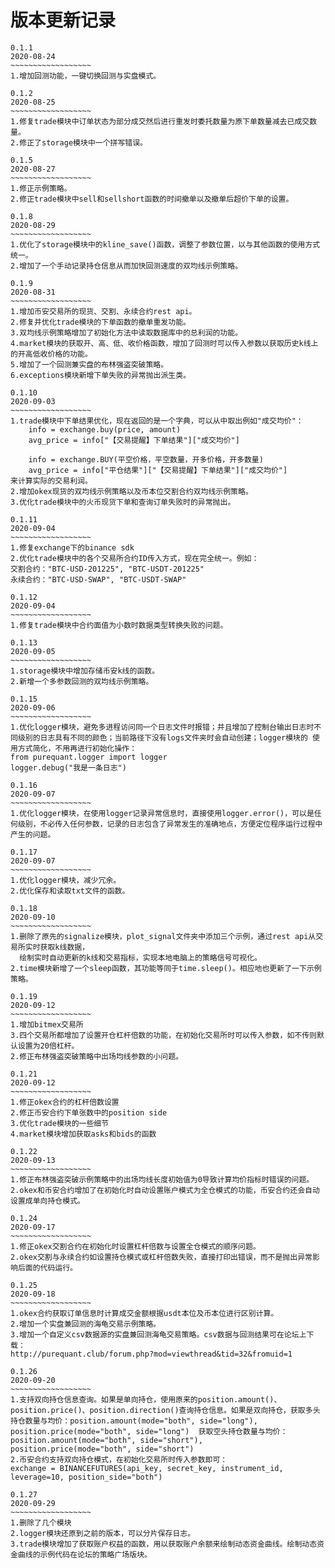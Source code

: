 # 版本更新记录

```
0.1.1
2020-08-24
~~~~~~~~~~~~~~~~~~
1.增加回测功能，一键切换回测与实盘模式。
```

```
0.1.2
2020-08-25
~~~~~~~~~~~~~~~~~~
1.修复trade模块中订单状态为部分成交然后进行重发时委托数量为原下单数量减去已成交数量。
2.修正了storage模块中一个拼写错误。
```

```
0.1.5
2020-08-27
~~~~~~~~~~~~~~~~~~
1.修正示例策略。
2.修正trade模块中sell和sellshort函数的时间撤单以及撤单后超价下单的设置。
```

```
0.1.8
2020-08-29
~~~~~~~~~~~~~~~~~~
1.优化了storage模块中的kline_save()函数，调整了参数位置，以与其他函数的使用方式统一。
2.增加了一个手动记录持仓信息从而加快回测速度的双均线示例策略。
```

```
0.1.9
2020-08-31
~~~~~~~~~~~~~~~~~~
1.增加币安交易所的现货、交割、永续合约rest api。
2.修复并优化trade模块的下单函数的撤单重发功能。
3.双均线示例策略增加了初始化方法中读取数据库中的总利润的功能。
4.market模块的获取开、高、低、收价格函数，增加了回测时可以传入参数以获取历史k线上的开高低收价格的功能。
5.增加了一个回测兼实盘的布林强盗突破策略。
6.exceptions模块新增下单失败的异常抛出派生类。
```

```
0.1.10
2020-09-03
~~~~~~~~~~~~~~~~~~
1.trade模块中下单结果优化，现在返回的是一个字典，可以从中取出例如"成交均价"：
	info = exchange.buy(price, amount)
	avg_price = info["【交易提醒】下单结果"]["成交均价"]
	
	info = exchange.BUY(平空价格，平空数量，开多价格，开多数量)
	avg_price = info["平仓结果"]["【交易提醒】下单结果"]["成交均价"]
来计算实际的交易利润。
2.增加okex现货的双均线示例策略以及币本位交割合约双均线示例策略。
3.优化trade模块中的火币现货下单和查询订单失败时的异常抛出。
```

```
0.1.11
2020-09-04
~~~~~~~~~~~~~~~~~~
1.修复exchange下的binance sdk
2.优化trade模块中的各个交易所合约ID传入方式，现在完全统一。例如：
交割合约："BTC-USD-201225", "BTC-USDT-201225"
永续合约："BTC-USD-SWAP", "BTC-USDT-SWAP"
```

```
0.1.12
2020-09-04
~~~~~~~~~~~~~~~~~~
1.修复trade模块中合约面值为小数时数据类型转换失败的问题。
```

```
0.1.13
2020-09-05
~~~~~~~~~~~~~~~~~~
1.storage模块中增加存储币安k线的函数。
2.新增一个多参数回测的双均线示例策略。
```

```
0.1.15
2020-09-06
~~~~~~~~~~~~~~~~~~
1.优化logger模块，避免多进程访问同一个日志文件时报错；并且增加了控制台输出日志时不同级别的日志具有不同的颜色；当前路径下没有logs文件夹时会自动创建；logger模块的 使用方式简化，不用再进行初始化操作：
from purequant.logger import logger
logger.debug("我是一条日志")
```

```
0.1.16
2020-09-07
~~~~~~~~~~~~~~~~~~
1.优化logger模块，在使用logger记录异常信息时，直接使用logger.error()，可以是任何级别，不必传入任何参数，记录的日志包含了异常发生的准确地点，方便定位程序运行过程中产生的问题。
```

```
0.1.17
2020-09-07
~~~~~~~~~~~~~~~~~~
1.优化logger模块，减少冗余。
2.优化保存和读取txt文件的函数。
```

```
0.1.18
2020-09-10
~~~~~~~~~~~~~~~~~~
1.删除了原先的signalize模块，plot_signal文件夹中添加三个示例，通过rest api从交易所实时获取k线数据，
  绘制实时自动更新的k线和交易指标，实现本地电脑上的策略信号可视化。
2.time模块新增了一个sleep函数，其功能等同于time.sleep()。相应地也更新了一下示例策略。
```

```
0.1.19
2020-09-12
~~~~~~~~~~~~~~~~~~
1.增加bitmex交易所
3.四个交易所都增加了设置开仓杠杆倍数的功能，在初始化交易所时可以传入参数，如不传则默认设置为20倍杠杆。
2.修正布林强盗突破策略中出场均线参数的小问题。
```

```
0.1.21
2020-09-12
~~~~~~~~~~~~~~~~~~
1.修正okex合约的杠杆倍数设置
2.修正币安合约下单张数中的position side
3.优化trade模块的一些细节
4.market模块增加获取asks和bids的函数
```

```
0.1.22
2020-09-13
~~~~~~~~~~~~~~~~~~
1.修正布林强盗突破示例策略中的出场均线长度初始值为0导致计算均价指标时错误的问题。
2.okex和币安合约增加了在初始化时自动设置账户模式为全仓模式的功能，币安合约还会自动设置成单向持仓模式。
```

```
0.1.24
2020-09-17
~~~~~~~~~~~~~~~~~~
1.修正okex交割合约在初始化时设置杠杆倍数与设置全仓模式的顺序问题。
2.okex交割与永续合约如设置持仓模式或杠杆倍数失败，直接打印出错误，而不是抛出异常影响后面的代码运行。
```

```
0.1.25
2020-09-18
~~~~~~~~~~~~~~~~~~
1.okex合约获取订单信息时计算成交金额根据usdt本位及币本位进行区别计算。
2.增加一个实盘兼回测的海龟交易示例策略。
3.增加一个自定义csv数据源的实盘兼回测海龟交易策略。csv数据与回测结果可在论坛上下载：
http://purequant.club/forum.php?mod=viewthread&tid=32&fromuid=1
```

```
0.1.26
2020-09-20
~~~~~~~~~~~~~~~~~~
1.支持双向持仓信息查询。如果是单向持仓，使用原来的position.amount()、position.price()、position.direction()查询持仓信息。如果是双向持仓，获取多头持仓数量与均价：position.amount(mode="both", side="long"), position.price(mode="both", side="long")  获取空头持仓数量与均价：position.amount(mode="both", side="short"), position.price(mode="both", side="short")
2.币安合约支持双向持仓模式，在初始化交易所时传入参数即可：
exchange = BINANCEFUTURES(api_key, secret_key, instrument_id, leverage=10, position_side="both")
```

```
0.1.27
2020-09-29
~~~~~~~~~~~~~~~~~~
1.删除了几个模块
2.logger模块还原到之前的版本，可以分片保存日志。
3.trade模块增加了获取账户权益的函数，用以获取账户余额来绘制动态资金曲线。绘制动态资金曲线的示例代码在论坛的策略广场版块。
```























